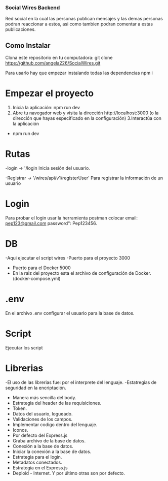 ### Social Wires Backend
Red social en la cual las personas publican mensajes y las demas personas podran reaccionar a estos, asi como tambien podran comentar a estas publicaciones.


## **Como Instalar**

Clona este repositorio en tu computadora: git clone https://github.com/angela226/SocialWires.git

Para usarlo hay que empezar instalando todas las dependencias
npm i



# Empezar el proyecto
1. Inicia la aplicación: npm run dev
2. Abre tu navegador web y visita la dirección http://localhost:3000 (o la dirección que hayas especificado en la configuración)
3.Interactúa con la aplicación
- npm run dev

# Rutas
-login -> '/login
Inicia sesión del usuario. 

-Registrar -> '/wires/api/v1/registerUser'
Para registrar la información de un usuario
# Login 
Para probar el login usar la herramienta postman colocar 
email: pep123@gmail.com
password": Pep123456.

# DB
-Aqui ejecutar el script wires 
-Puerto para el proyecto 3000
- Puerto para el Docker 5000 
-  En la raiz del proyecto esta el archivo de configuración de Docker. 
(docker-compose.yml)




# .env 
En el archivo .env configurar el usuario para la base de datos.

# Script
Ejecutar los script

# Librerias 
-El uso de las librerias fue: por el interprete del lenguaje.
-Estatregias de seguridad en la encriptación.
- Manera más sencilla del body. 
- Estrategia del header de las requisiciones. 
- Token. 
- Datos del usuario, logueado. 
- Validaciones de los campos. 
- Implementar codigo dentro del lenguaje. 
- Iconos. 
- Por defecto del Express.js
- Graba archivo de la base de datos. 
- Conexión a la base de datos. 
- Iniciar la conexión a la base de datos. 
- Estrategia para el login. 
- Metadatos conectados. 
- Estrategia en el Express.js 
- Deploid - Internet. 
Y por último otras son por defecto. 
